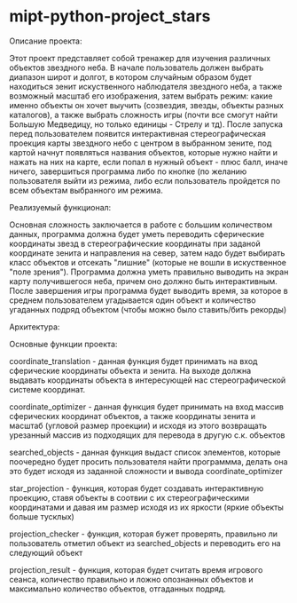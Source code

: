 # mipt-python-project_stars

Описание проекта:

Этот проект представляет собой тренажер для изучения различных объектов звездного неба. 
В начале пользователь должен выбрать диапазон широт и долгот, в котором случайным образом будет находиться зенит искуственного наблюдателя звездного неба, а также возможный масштаб его изображения,
затем выбрать режим: какие именно объекты он хочет выучить (созвездия, звезды, объекты разных каталогов), а также выбрать сложность игры (почти все смогут найти Большую Медведицу, но только единицы - Стрелу и тд).
После запуска перед пользователем появится интерактивная стереографическая проекция карты звездного небо с центром в выбранном зените, под картой начнут появляться названия объектов, которые нужно найти и нажать на них на карте,
если попал в нужный объект - плюс балл, иначе ничего,
завершиться программа либо по кнопке (по желанию пользователя выйти из режима, либо если пользователь пройдется по всем объектам выбранного им режима.

Реализуемый функционал:

Основная сложность заключается в работе с большим количеством данных, программа должна будет уметь переводить сферические координаты звезд в стереографические координаты при заданой координате зенита и направления на север, 
затем надо будет выбирать класс объектов и отсекать "лишние" (которые не вошли в искуственное "поле зрения"). 
Программа должна уметь правильно выводить на экран карту получившегося неба, причем оно должно быть интерактивным.
После завершения игры программа будет выводить время, за которое в среднем пользователем угадывается один объект и количество угаданных подряд объектом (чтобы можно было ставить/бить рекорды)

Архитектура:

Основные функции проекта:

coordinate_translation - данная функция будет принимать на вход сферические координаты объекта и зенита. На выходе должна выдавать координаты объекта в интересующей нас стереографической системе координат.

coordinate_optimizer - данная функция будет принимать на вход массив сферических координат объектов, а также координаты зенита и масштаб (угловой размер проекции) и исходя из этого возвращать урезанный массив из подходящих для перевода в другую с.к. объектов

searched_objects - данная функция выдаст список элементов, которые поочередно будет просить пользователя найти программма, делать она это будет исходя из заданной сложности и вывода coordinate_optimizer

star_projection - функция, которая будет создавать интерактивную проекцию, ставя объекты в соотвии с их стереографическими координатами и давая им размер исходя из их яркости (яркие объекты больше тусклых)

projection_checker - функция, которая бужет проверять, правильно ли пользователь отметил объект из searched_objects и переводить его на следующий объект

projection_result - функция, которая будет считать время игрового сеанса, количество правильно и ложно опознанных объектов и максимально количество объектов, отгаданных подряд.
